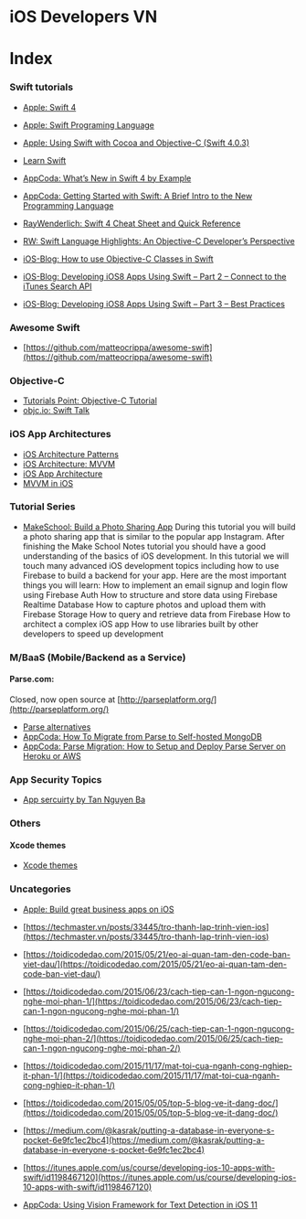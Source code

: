 # iOS Developers VN

# Index


### Swift tutorials

- [Apple: Swift 4](https://developer.apple.com/swift/)
- [Apple: Swift Programing Language](https://developer.apple.com/library/content/documentation/Swift/Conceptual/Swift_Programming_Language/index.html#//apple_ref/doc/uid/TP40014097)
- [Apple: Using Swift with Cocoa and Objective-C (Swift 4.0.3)](https://developer.apple.com/library/content/documentation/Swift/Conceptual/BuildingCocoaApps/index.html#//apple_ref/doc/uid/TP40014216)

- [Learn Swift](https://www.learnswift.tips/)

- [AppCoda: What’s New in Swift 4 by Example](https://www.appcoda.com/swift4-changes/)
- [AppCoda: Getting Started with Swift: A Brief Intro to the New Programming Language](https://www.appcoda.com/swift-programming-language-intro/)

- [RayWenderlich: Swift 4 Cheat Sheet and Quick Reference](https://www.raywenderlich.com/73967/swift-cheat-sheet-and-quick-reference)
- [RW: Swift Language Highlights: An Objective-C Developer’s Perspective](https://www.raywenderlich.com/73997/swift-language-highlights)

- [iOS-Blog: How to use Objective-C Classes in Swift](http://www.ios-blog.co.uk/tutorials/objective-c/how-to-use-objective-c-classes-in-swift/)
- [iOS-Blog: Developing iOS8 Apps Using Swift – Part 2 – Connect to the iTunes Search API](http://www.ios-blog.co.uk/tutorials/swift/developing-ios8-apps-using-swift-part-2-connect-to-the-itunes-search-api/)
- [iOS-Blog: Developing iOS8 Apps Using Swift – Part 3 – Best Practices](http://www.ios-blog.co.uk/tutorials/swift/developing-ios8-apps-using-swift-part-3-best-practices/)

### Awesome Swift
- [https://github.com/matteocrippa/awesome-swift](https://github.com/matteocrippa/awesome-swift)

### Objective-C

- [Tutorials Point: Objective-C Tutorial](http://www.tutorialspoint.com/objective_c/)
- [objc.io: Swift Talk](https://www.objc.io/)

### iOS App Architectures

- [iOS Architecture Patterns](https://medium.com/ios-os-x-development/ios-architecture-patterns-ecba4c38de52)
- [iOS Architecture: MVVM](https://medium.com/@dzungnguyen.hcm/ios-architecture-mvvm-7166d025dbbe)
- [iOS App Architecture](https://medium.com/@karthikkeyan/ios-app-architecture-3f1d1400862f)
- [MVVM in iOS](https://medium.com/ios-os-x-development/mvvm-in-ios-from-net-perspective-580eb7f4f129)

### Tutorial Series
- [MakeSchool: Build a Photo Sharing App](https://www.makeschool.com/online-courses/tutorials/build-a-photo-sharing-app-9f153781-8df0-4909-8162-bb3b3a2f7a81/getting-started)
During this tutorial you will build a photo sharing app that is similar to the popular app Instagram. After finishing the Make School Notes tutorial you should have a good understanding of the basics of iOS development.
In this tutorial we will touch many advanced iOS development topics including how to use Firebase to build a backend for your app.
Here are the most important things you will learn:
How to implement an email signup and login flow using Firebase Auth
How to structure and store data using Firebase Realtime Database
How to capture photos and upload them with Firebase Storage
How to query and retrieve data from Firebase
How to architect a complex iOS app
How to use libraries built by other developers to speed up development

### M/BaaS (Mobile/Backend as a Service)

#### Parse.com:
Closed, now open source at [http://parseplatform.org/](http://parseplatform.org/)
- [Parse alternatives](https://github.com/relatedcode/ParseAlternatives)
- [AppCoda: How To Migrate from Parse to Self-hosted MongoDB](https://www.appcoda.com/parse-server-migration/)
- [AppCoda: Parse Migration: How to Setup and Deploy Parse Server on Heroku or AWS](https://appcoda.com/parse-server-installation/)


### App Security Topics

- [App sercuirty by Tan Nguyen Ba](https://www.facebook.com/groups/iosdevelopersvn/permalink/1031827683625553/?hc_location=ufi)


### Others


#### Xcode themes
- [Xcode themes](https://github.com/tursunovic/xcode-themes)

### Uncategories

- [Apple: Build great business apps on iOS](https://developer.apple.com/enterprise/)

- [https://techmaster.vn/posts/33445/tro-thanh-lap-trinh-vien-ios](https://techmaster.vn/posts/33445/tro-thanh-lap-trinh-vien-ios)
- [https://toidicodedao.com/2015/05/21/eo-ai-quan-tam-den-code-ban-viet-dau/](https://toidicodedao.com/2015/05/21/eo-ai-quan-tam-den-code-ban-viet-dau/)
- [https://toidicodedao.com/2015/06/23/cach-tiep-can-1-ngon-ngucong-nghe-moi-phan-1/](https://toidicodedao.com/2015/06/23/cach-tiep-can-1-ngon-ngucong-nghe-moi-phan-1/)
- [https://toidicodedao.com/2015/06/25/cach-tiep-can-1-ngon-ngucong-nghe-moi-phan-2/](https://toidicodedao.com/2015/06/25/cach-tiep-can-1-ngon-ngucong-nghe-moi-phan-2/)
- [https://toidicodedao.com/2015/11/17/mat-toi-cua-nganh-cong-nghiep-it-phan-1/](https://toidicodedao.com/2015/11/17/mat-toi-cua-nganh-cong-nghiep-it-phan-1/)

- [https://toidicodedao.com/2015/05/05/top-5-blog-ve-it-dang-doc/](https://toidicodedao.com/2015/05/05/top-5-blog-ve-it-dang-doc/)

- [https://medium.com/@kasrak/putting-a-database-in-everyone-s-pocket-6e9fc1ec2bc4](https://medium.com/@kasrak/putting-a-database-in-everyone-s-pocket-6e9fc1ec2bc4)

- [https://itunes.apple.com/us/course/developing-ios-10-apps-with-swift/id1198467120](https://itunes.apple.com/us/course/developing-ios-10-apps-with-swift/id1198467120)

- [AppCoda: Using Vision Framework for Text Detection in iOS 11](https://www.appcoda.com/vision-framework-introduction/)
